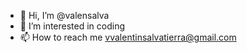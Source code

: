 - 👋 Hi, I’m @valensalva
- 👀 I’m interested in coding
- 📫 How to reach me vvalentinsalvatierra@gmail.com

<!---
valensalva/valensalva is a ✨ special ✨ repository because its `README.md` (this file) appears on your GitHub profile.
You can click the Preview link to take a look at your changes.
--->
